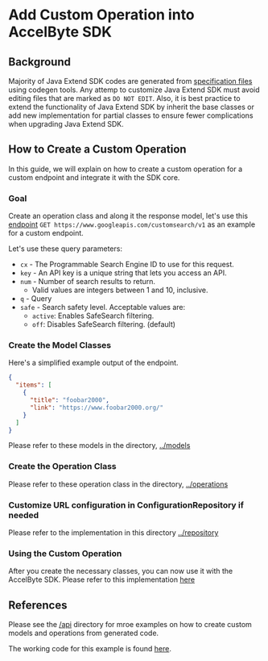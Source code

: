 # Add Custom Operation into AccelByte SDK

## Background

Majority of Java Extend SDK codes are generated from [specification files](../spec) using codegen tools.
Any attemp to customize Java Extend SDK must avoid editing files that are marked as `DO NOT EDIT`.
Also, it is best practice to extend the functionality of Java Extend SDK by inherit the base classes or add new
implementation for partial classes to ensure fewer complications when upgrading Java Extend SDK.

## How to Create a Custom Operation

In this guide, we will explain on how to create a custom operation for a custom endpoint and integrate it with
the SDK core.

### Goal

Create an operation class and along it the response model,
let's use this [endpoint](https://developers.google.com/custom-search/v1/reference/rest/v1/cse/list)
`GET https://www.googleapis.com/customsearch/v1` as an example for a custom endpoint.

Let's use these query parameters:

* `cx` - The Programmable Search Engine ID to use for this request.
* `key` - An API key is a unique string that lets you access an API.
* `num` - Number of search results to return.
    * Valid values are integers between 1 and 10, inclusive.
* `q` - Query
* `safe` - Search safety level. Acceptable values are:
    * `active`: Enables SafeSearch filtering.
    * `off`: Disables SafeSearch filtering. (default)

### Create the Model Classes

Here's a simplified example output of the endpoint.

```json
{
  "items": [
    {
      "title": "foobar2000",
      "link": "https://www.foobar2000.org/"
    }
  ]
}
```

Please refer to these models in the directory, 
[../models](../samples/custom-operation/src/main/java/net/accelbyte/sdk/api/customsearch/models)


### Create the Operation Class

Please refer to these operation class in the directory, 
[../operations](../samples/custom-operation/src/main/java/net/accelbyte/sdk/api/customsearch/operations)

### Customize URL configuration in ConfigurationRepository if needed

Please refer to the implementation in this directory 
[../repository](../samples/custom-operation/src/main/java/net/accelbyte/sdk/api/customsearch/repository)

### Using the Custom Operation

After you create the necessary classes, you can now use it with the AccelByte SDK. 
Please refer to this implementation 
[here](../samples/custom-operation/src/main/java/net/accelbyte/sdk/api/customsearch/Main.java)

## References

Please see the [/api](../src) directory for mroe examples on how to create custom models and
operations from generated code.

The working code for this example is found [here](../samples/custom-operation).

